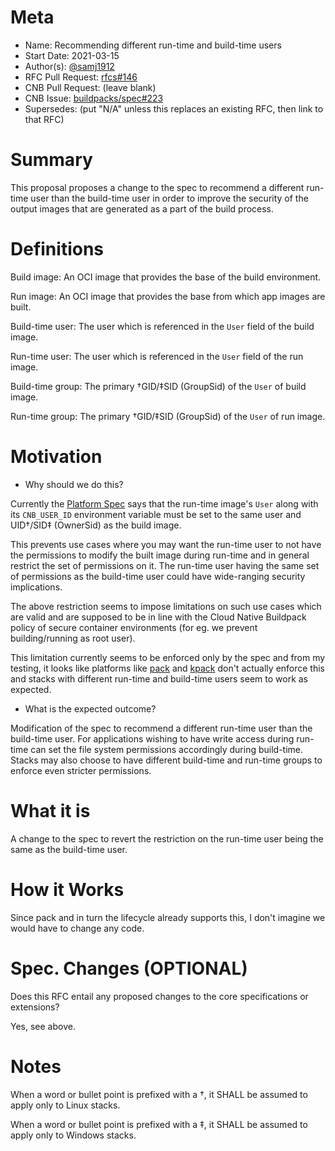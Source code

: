 # Meta
[meta]: #meta
- Name: Recommending different run-time and build-time users
- Start Date: 2021-03-15
- Author(s): [@samj1912](https://github.com/samj1912)
- RFC Pull Request: [rfcs#146](https://github.com/buildpacks/rfcs/pull/146)
- CNB Pull Request: (leave blank)
- CNB Issue: [buildpacks/spec#223](https://github.com/buildpacks/spec/issues/223)
- Supersedes: (put "N/A" unless this replaces an existing RFC, then link to that RFC)

# Summary
[summary]: #summary

This proposal proposes a change to the spec to recommend a different run-time user than the build-time user in order to improve the security of the output images that are generated as a part of the build process.

# Definitions
[definitions]: #definitions

Build image: An OCI image that provides the base of the build environment.

Run image: An OCI image that provides the base from which app images are built.

Build-time user: The user which is referenced in the `User` field of the build image.

Run-time user: The user which is referenced in the `User` field of the run image.

Build-time group: The primary †GID/‡SID (GroupSid) of the `User` of build image.

Run-time group: The primary †GID/‡SID (GroupSid) of the `User` of run image.

# Motivation
[motivation]: #motivation

- Why should we do this?

Currently the [Platform Spec](https://github.com/buildpacks/spec/blob/main/platform.md#run-image) says that the run-time image's `User` along with its `CNB_USER_ID` environment variable must be set to the same user and UID†/SID‡ (OwnerSid) as the build image.

This prevents use cases where you may want the run-time user to not have the permissions to modify the built image during run-time and in general restrict the set of permissions on it. The run-time user having the same set of permissions as the build-time user could have wide-ranging security implications.

The above restriction seems to impose limitations on such use cases which are valid and are supposed to be in line with the Cloud Native Buildpack policy of secure container environments (for eg. we prevent building/running as root user).

This limitation currently seems to be enforced only by the spec and from my testing, it looks like platforms like [pack](https://github.com/buildpacks/pack) and [kpack](https://github.com/pivotal/kpack) don't actually enforce this and stacks with different run-time and build-time users seem to work as expected.

- What is the expected outcome?

Modification of the spec to recommend a different run-time user than the build-time user. For applications wishing to have write access during run-time can set the file system permissions accordingly during build-time. Stacks may also choose to have different build-time and run-time groups to enforce even stricter permissions.

# What it is
[what-it-is]: #what-it-is

A change to the spec to revert the restriction on the run-time user being the same as the build-time user.

# How it Works
[how-it-works]: #how-it-works

Since pack and in turn the lifecycle already supports this, I don't imagine we would have to change any code.


# Spec. Changes (OPTIONAL)
[spec-changes]: #spec-changes
Does this RFC entail any proposed changes to the core specifications or extensions? 

Yes, see above.


# Notes

When a word or bullet point is prefixed with a †, it SHALL be assumed to apply only to Linux stacks.

When a word or bullet point is prefixed with a ‡, it SHALL be assumed to apply only to Windows stacks.

